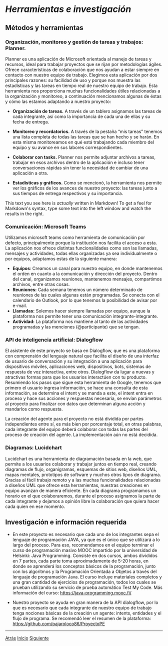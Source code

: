 # *Herramientas e investigación*


## Métodos y herramientas
### Organización, monitoreo y gestión de tareas y trabajos: Planner.

Planner es una aplicación de Microsoft orientada al manejo de tareas y recursos, ideal para trabajar proyectos que se rijan por metodologías ágiles. Ofrece características de colaboración que nos ayudan a estar siempre en contacto con nuestro equipo de trabajo. Elegimos esta aplicación por dos principales razones: su facilidad de uso y porque nos muestra las estadísticas y las tareas en tiempo real de nuestro equipo de trabajo. Esta herramienta nos proporciona muchas funcionalidades útiles relacionadas a la organización y monitoreo, a continuación mencionamos algunas de éstas y cómo las estamos adaptando a nuestro proyecto:

* **Organización de tareas.** A través de un tablero asignamos las tareas de cada integrante, así como la importancia de cada una de ellas y su fecha de entrega.

* **Monitoreo y recordatorios.** A través de la pestaña “mis tareas” tenemos una  lista completa de todas las tareas que se han hecho y se harán. En esta misma monitoreamos en qué está trabajando cada miembro del equipo y su avance en sus labores correspondientes.

- **Colaborar con tasks.** Planner nos permite adjuntar archivos a tareas, trabajar en esos archivos dentro de la aplicación e incluso tener conversaciones rápidas sin tener la necesidad de cambiar de una aplicación a otra.

* **Estadísticas y gráficos.** Como se mencionó, la herramienta nos permite ver los gráficos de los avances de nuestro proyecto: las tareas junto a sus tiempos de entrega respectivos y su importancia.

This text you see here is *actually* written in Markdown! To get a feel for Markdown's syntax, type some text into the left window and watch the results in the right.

### Comunicación: Microsoft Teams

Utilizamos microsoft teams como herramienta de comunicación por defecto, principalmente porque la institución nos facilita el acceso a esta. La aplicación nos ofrece distintas funcionalidades como son las llamadas, mensajes y actividades, todas ellas organizadas ya sea individualmente o por equipos, adaptamos estas de la siguiente manera: 

- **Equipos**: Creamos un canal para nuestro equipo, en donde mantenemos el orden en cuanto a la comunicación y dirección del proyecto. Dentro del canal, organizamos reuniones, mantenemos mensajes, compartimos archivos, entre otras cosas.
- **Reuniones:** Cada semana tenemos un número determinado de reuniones de las cuales algunas están programadas. Se conecta con el calendario de Outlook, por lo que tenemos la posibilidad de avisar por e-mail.
- **Llamadas:**  Solemos hacer siempre llamadas por equipo, aunque la plataforma nos permite tener una comunicación integrante-integrante.
- **Actividad:** La plataforma nos mantiene al tanto de las actividades programadas y las menciones (@participante) que se tengan.

### API de inteligencia artificial: Dialogflow
El asistente de este proyecto se basa en Dialogflow, que es una plataforma con comprensión del lenguaje natural que facilita el diseño de una interfaz de usuario de conversación y su integración a una aplicación para dispositivos móviles, aplicaciones web, dispositivos, bots, sistemas de respuesta de voz interactiva, entre otros. Dialogflow da lugar a nuevas y atractivas formas para que los usuarios interactúen con tu producto. Resumiendo los pasos que sigue esta herramienta de Google, tenemos que primero el usuario ingresa información, se hace una consulta de esta información, se determina el intent y se manda a este, el intent entra en proceso y hace sus acciones y respuestas necesaria, se envían parámetros al proyecto para finalizar con datos que determinan alguna acción y mandarlos como respuesta.
 
La creación del agente para el proyecto no está dividida por partes independientes entre sí, es más bien por porcentaje total, en otras palabras, cada integrante del equipo deberá colaborar con todas las partes del proceso de creación del agente. La implementación aún no está decidida.

### Diagramas: Lucidchart
Lucidchart es una herramienta de diagramación basada en la web, que permite a los usuarios colaborar y trabajar juntos en tiempo real, creando diagramas de flujo, organigramas, esquemas de sitios web, diseños UML, mapas mentales, prototipos de software y muchos otros tipos de diagrama. Gracias al fácil trabajo remoto y a las muchas funcionalidades relacionadas a diseños UML que ofrece esta herramientas, nuestras creaciones en equipo avanzan de manera eficiente. En cada diagrama programamos un horario en el que colaboraremos, durante el proceso asignamos la parte de cada integrante y dejamos a opinión libre la colaboración que quiera hacer cada quien en ese momento. 

## Investigación e información requerida

 
- En este proyecto es necesario que cada uno de los integrantes sepa el lenguaje de programación JAVA, ya que es el único que se utilizará a lo largo del proceso. Para eso, recomendamos en el equipo terminar el curso de programación masivo MOOC impartido por la universidad de Helsinki: Java Programming. Consiste en dos cursos, ambos divididos en 7 partes, cada parte toma aproximadamente de 5-20 horas, en donde se aprenderá los conceptos básicos de la programación, junto con los algoritmos y la Programación Orientada a Objetos a través del lenguaje de programación Java. El curso incluye materiales completos y una gran cantidad de ejercicios de programación, todos los cuales se prueban utilizando su servicio de prueba automático Test My Code. Más información del curso: https://java-programming.mooc.fi/
 
- Nuestro proyecto se ayuda en gran manera de la API dialogflow, por lo que es necesario que cada integrante de nuestro equipo de trabajo tenga nociones básicas de la creación un agente: intents, entidades y el flujo de programa. Se recomendó leer el resumen de la plataforma: https://github.com/pajaroloco86/ProyectoPE

***
[Atrás](https://github.com/Audny738/POO_Project/blob/master/DOCUMENTACIÓN/4.%20CasosDeUso.md "Atrás")  [Inicio](https://github.com/Audny738/POO_Project "Inicio")  [Siguiente](https://github.com/Audny738/POO_Project/blob/master/DOCUMENTACIÓN/6.%20Procesos%20y%20Roles.md "Siguiente")
